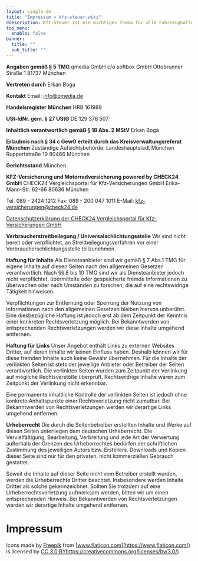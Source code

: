 ```yaml
---
layout: single-de
title: "Impressum » kfz-steuer.wiki"
ddescription: Kfz-Steuer ist ein wichtiges Thema für alle Fahrzeughalter. Erfahren Sie hier alles was Sie wissen müssen. Jetzt informieren & kostenlos Kfz-Steuer berechnen."
top_menu:
  enable: false
banner:
  title: ""
  sub_title: ""
---
```


**Angaben gemäß § 5 TMG**
qmedia GmbH
c/o softbox GmbH
Ottobrunner Straße 1
81737 München

**Vertreten durch**
Erkan Boga

**Kontakt**
Email: info@qmedia.de

**Handelsregister München**
HRB 161988

**USt-IdNr. gem. § 27 UStG**
DE 129 378 507

**Inhaltlich verantwortlich gemäß § 18 Abs. 2 MStV**
Erkan Boga

**Erlaubnis nach § 34 c GewO erteilt durch das Kreisverwaltungsreferat München**
Zuständige Aufsichtsbehörde:
Landeshauptstadt München
Ruppertstraße 19
80466 München

**Gerichtsstand**
München

**KFZ-Versicherung und Motorradversicherung powered by CHECK24 GmbH**
CHECK24 Vergleichsportal für Kfz-Versicherungen GmbH
Erika-Mann-Str. 62-66
80636 München

Tel. 089 - 2424 1212
Fax: 089 - 200 047 1011
E-Mail: kfz-versicherungen@check24.de

[Datenschutzerklärung der CHECK24 Vergleichsportal für Kfz-Versicherungen GmbH](https://www.check24.de/kfz-versicherungen/informationspflichten_dsgvo/)

**Verbraucher­streit­beilegung / Universal­schlichtungs­stelle**
Wir sind nicht bereit oder verpflichtet, an Streitbeilegungsverfahren vor einer Verbraucher­schlichtungs­stelle teilzunehmen.

**Haftung für Inhalte**
Als Diensteanbieter sind wir gemäß § 7 Abs.1 TMG für eigene Inhalte auf diesen Seiten nach den allgemeinen Gesetzen verantwortlich. Nach §§ 8 bis 10 TMG sind wir als Diensteanbieter jedoch nicht verpflichtet, übermittelte oder gespeicherte fremde Informationen zu überwachen oder nach Umständen zu forschen, die auf eine rechtswidrige Tätigkeit hinweisen.

Verpflichtungen zur Entfernung oder Sperrung der Nutzung von Informationen nach den allgemeinen Gesetzen bleiben hiervon unberührt. Eine diesbezügliche Haftung ist jedoch erst ab dem Zeitpunkt der Kenntnis einer konkreten Rechtsverletzung möglich. Bei Bekanntwerden von entsprechenden Rechtsverletzungen werden wir diese Inhalte umgehend entfernen.

**Haftung für Links**
Unser Angebot enthält Links zu externen Websites Dritter, auf deren Inhalte wir keinen Einfluss haben. Deshalb können wir für diese fremden Inhalte auch keine Gewähr übernehmen. Für die Inhalte der verlinkten Seiten ist stets der jeweilige Anbieter oder Betreiber der Seiten verantwortlich. Die verlinkten Seiten wurden zum Zeitpunkt der Verlinkung auf mögliche Rechtsverstöße überprüft. Rechtswidrige Inhalte waren zum Zeitpunkt der Verlinkung nicht erkennbar.

Eine permanente inhaltliche Kontrolle der verlinkten Seiten ist jedoch ohne konkrete Anhaltspunkte einer Rechtsverletzung nicht zumutbar. Bei Bekanntwerden von Rechtsverletzungen werden wir derartige Links umgehend entfernen.

**Urheberrecht**
Die durch die Seitenbetreiber erstellten Inhalte und Werke auf diesen Seiten unterliegen dem deutschen Urheberrecht. Die Vervielfältigung, Bearbeitung, Verbreitung und jede Art der Verwertung außerhalb der Grenzen des Urheberrechtes bedürfen der schriftlichen Zustimmung des jeweiligen Autors bzw. Erstellers. Downloads und Kopien dieser Seite sind nur für den privaten, nicht kommerziellen Gebrauch gestattet.

Soweit die Inhalte auf dieser Seite nicht vom Betreiber erstellt wurden, werden die Urheberrechte Dritter beachtet. Insbesondere werden Inhalte Dritter als solche gekennzeichnet. Sollten Sie trotzdem auf eine Urheberrechtsverletzung aufmerksam werden, bitten wir um einen entsprechenden Hinweis. Bei Bekanntwerden von Rechtsverletzungen werden wir derartige Inhalte umgehend entfernen.

# Impressum

Icons made by [Freepik](http://www.freepik.com/) from [www.flaticon.com](https://www.flaticon.com/) is licensed by [CC 3.0 BY](https://creativecommons.org/licenses/by/3.0/)https://creativecommons.org/licenses/by/3.0/)
